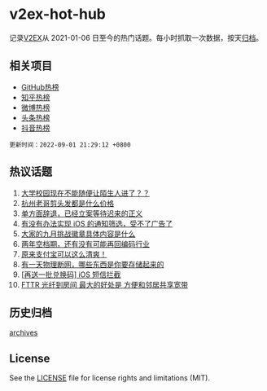 # v2ex-hot-hub

 记录[V2EX](https://www.v2ex.com/)从 2021-01-06 日至今的热门话题。每小时抓取一次数据，按天[归档](archives)。
 
 ## 相关项目

- [GitHub热榜](https://github.com/snaildev/github-hot-hub)
- [知乎热榜](https://github.com/snaildev/zhihu-hot-hub)
- [微博热榜](https://github.com/snaildev/weibo-hot-hub)
- [头条热榜](https://github.com/snaildev/toutiao-hot-hub)
- [抖音热榜](https://github.com/snaildev/douyin-hot-hub)


 `更新时间：2022-09-01 21:29:12 +0800`

## 热议话题

1. [大学校园现在不能随便让陌生人进了？？](https://www.v2ex.com/t/876910)
1. [杭州老哥剪头发都是什么价格](https://www.v2ex.com/t/876979)
1. [单方面辞退，已经立案等待迟来的正义](https://www.v2ex.com/t/876946)
1. [有没有办法实现 iOS 的通知筛选，受不了广告了](https://www.v2ex.com/t/876883)
1. [大家的九月挑战徽章具体内容是什么](https://www.v2ex.com/t/876875)
1. [两年空档期，还有没有可能再回编码行业](https://www.v2ex.com/t/876840)
1. [原来支付宝可以这么清爽！](https://www.v2ex.com/t/876963)
1. [有一天物理断网，哪些东西是你要存储起来的](https://www.v2ex.com/t/876861)
1. [[再送一批兑换码] iOS 短信拦截](https://www.v2ex.com/t/876876)
1. [FTTR 光纤到房间 最大的好处是 方便和邻居共享宽带](https://www.v2ex.com/t/876955)

## 历史归档

[archives](archives)

## License

See the [LICENSE](LICENSE) file for license rights and limitations (MIT).
